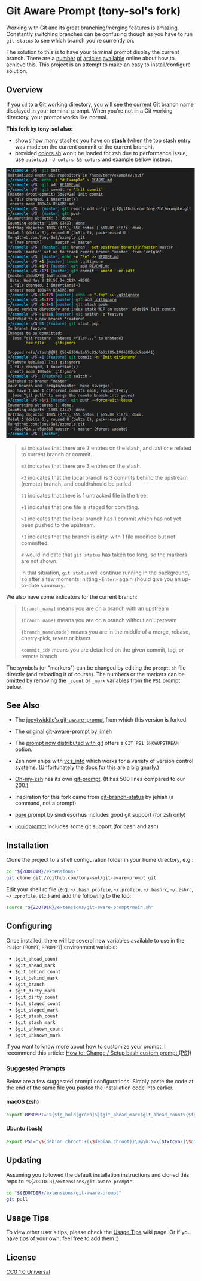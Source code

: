 # Git Aware Prompt (tony-sol's fork)

Working with Git and its great branching/merging features is
amazing. Constantly switching branches can be confusing though as you have to
run `git status` to see which branch you're currently on.

The solution to this is to have your terminal prompt display the current
branch. There are a [number][1] [of][2] [articles][3] [available][4] online
about how to achieve this. This project is an attempt to make an easy to
install/configure solution.

[1]: http://aaroncrane.co.uk/2009/03/git_branch_prompt/
[2]: http://railstips.org/2009/2/2/bedazzle-your-bash-prompt-with-git-info
[3]: http://techblog.floorplanner.com/2008/12/14/working-with-git-branches/
[4]: http://www.intridea.com/2009/2/2/git-status-in-your-prompt


## Overview

If you `cd` to a Git working directory, you will see the current Git branch
name displayed in your terminal prompt. When you're not in a Git working
directory, your prompt works like normal.


**This fork by tony-sol also:**
- shows how many stashes you have on **stash** (when the top stash entry was made on the current commit or the current branch).
- provided [colors.sh](https://github.com/tony-sol/git-aware-prompt/raw/master/colors.sh) won't be loaded for zsh due to performance issue, use `autoload -U colors && colors` and example bellow instead.


![Git Branch in Prompt](https://github.com/tony-sol/git-aware-prompt/raw/master/preview.png)

> `≡2` indicates that there are 2 entries on the stash, and last one related to current branch or commit.
>
> `≋3` indicates that there are 3 entries on the stash.
>
> `<3` indicates that the local branch is 3 commits behind the upstream (remote) branch, and could/should be pulled.
>
> `?1` indicates that there is 1 untracked file in the tree.
>
> `+1` indicates that one file is staged for comitting.
>
> `>1` indicates that the local branch has 1 commit which has not yet been pushed to the upstream.
>
> `*1` indicates that the branch is dirty, with 1 file modified but not committed.
>
> `#` would indicate that `git status` has taken too long, so the markers are not shown.
>
>  In that situation, `git status` will continue running in the background, so after a few moments, hitting `<Enter>` again should give you an up-to-date summary.

We also have some indicators for the current branch:

> `[branch_name]` means you are on a branch with an upstream
>
> `(branch_name)` means you are on a branch without an upstream
>
> `{branch_name\mode}` means you are in the middle of a merge, rebase, cherry-pick, revert or bisect
>
> `<commit_id>` means you are detached on the given commit, tag, or remote branch

The symbols (or "markers") can be changed by editing the `prompt.sh` file directly (and reloading it of course).  The numbers or the markers can be omitted by removing the `_count` or `_mark` variables from the `PS1` prompt below.


## See Also

- The [joeytwiddle's git-aware-prompt](https://github.com/joeytwiddle/git-aware-prompt) from which this version is forked

- The [original git-aware-prompt](https://github.com/jimeh/git-aware-prompt) by jimeh

- The [prompt now distributed with git](https://github.com/git/git/blob/master/contrib/completion/git-prompt.sh) offers a `GIT_PS1_SHOWUPSTREAM` option.

- Zsh now ships with [vcs_info](https://git-scm.com/book/tr/v2/Appendix-A%3A-Git-in-Other-Environments-Git-in-Zsh) which works for a variety of version control systems.  (Unfortunately the docs for this are a big gnarly.)

- [Oh-my-zsh](https://github.com/robbyrussell/oh-my-zsh) has its own [git-prompt](https://github.com/robbyrussell/oh-my-zsh/blob/master/plugins/gitfast/git-prompt.sh).  (It has 500 lines compared to our 200.)

- Inspiration for this fork came from [git-branch-status](https://gist.github.com/jehiah/1288596) by jehiah (a command, not a prompt)

- [pure](https://github.com/sindresorhus/pure) prompt by sindresorhus includes good git support (for zsh only)

- [liquidprompt](https://github.com/nojhan/liquidprompt) includes some git support (for bash and zsh)


## Installation

Clone the project to a shell configuration folder in your home directory, e.g.:

```bash
cd "${ZDOTDIR}/extensions/"
git clone git://github.com/tony-sol/git-aware-prompt.git
```

Edit your shell rc file (e.g. `~/.bash_profile`, `~/.profile`, `~/.bashrc`, `~/.zshrc`, `~/.zprofile`, etc.) and add the following to the top:

```bash
source "${ZDOTDIR}/extensions/git-aware-prompt/main.sh"
```


## Configuring

Once installed, there will be several new variables
available to use in the `PS1`(or `PROMPT`, `RPROMPT`) environment variable:
 * `$git_ahead_count`
 * `$git_ahead_mark`
 * `$git_behind_count`
 * `$git_behind_mark`
 * `$git_branch`
 * `$git_dirty_mark`
 * `$git_dirty_count`
 * `$git_staged_count`
 * `$git_staged_mark`
 * `$git_stash_count`
 * `$git_stash_mark`
 * `$git_unknown_count`
 * `$git_unknown_mark`

If you want to know more about how to customize your prompt, I recommend
this article: [How to: Change / Setup bash custom prompt (PS1)][how-to]

[how-to]: http://www.cyberciti.biz/tips/howto-linux-unix-bash-shell-setup-prompt.html


### Suggested Prompts

Below are a few suggested prompt configurations. Simply paste the code at the
end of the same file you pasted the installation code into earlier.


#### macOS (zsh)

```bash
export RPROMPT='%{$fg_bold[green]%}$git_ahead_mark$git_ahead_count%{$fg_bold[red]%}$git_behind_mark$git_behind_count%{$fg_bold[cyan]%}$git_stash_mark$git_stash_count%{$fg_bold[yellow]%}$git_dirty_mark$git_dirty_count%{$fg_bold[blue]%}$git_staged_mark$git_staged_count%{$fg_bold[magenta]%}$git_unknown_mark$git_unknown_count%{$reset_color%}%{$fg[cyan]%}$git_branch%{$reset_color%}'
```


#### Ubuntu (bash)

```bash
export PS1="\${debian_chroot:+(\$debian_chroot)}\u@\h:\w\[$txtcyn\]\$git_branch\[$bldgrn\]\$git_ahead_mark\$git_ahead_count\[$txtrst\]\[$bldred\]\$git_behind_mark\$git_behind_count\[$txtrst\]\[$bldyellow\]\$git_stash_mark\$git_stash_count\[$txtrst\]\[$txtylw\]\$git_dirty_mark\$git_dirty_count\[$txtrst\]\[$txtcyn\]\$git_staged_mark\$git_staged_count\[$txtrst\]\[$txtblu\]\$git_unknown_mark\$git_unknown_count\[$txtrst\]\$ "
```


## Updating

Assuming you followed the default installation instructions and cloned this
repo to `"${ZDOTDIR}/extensions/git-aware-prompt"`:

```bash
cd "${ZDOTDIR}/extensions/git-aware-prompt"
git pull
```


## Usage Tips

To view other user's tips, please check the
[Usage Tips](https://github.com/jimeh/git-aware-prompt/wiki/Usage-Tips) wiki
page. Or if you have tips of your own, feel free to add them :)


## License

[CC0 1.0 Universal](http://creativecommons.org/publicdomain/zero/1.0/)
